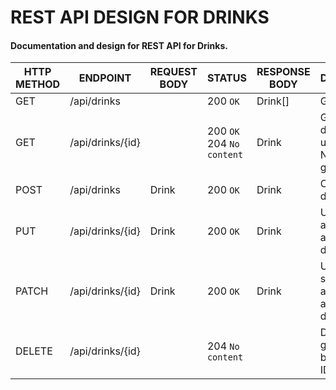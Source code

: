 # REST API DESIGN FOR DRINKS

#### Documentation and design for REST API for Drinks.


| HTTP METHOD | ENDPOINT  | REQUEST BODY  | STATUS | RESPONSE BODY | DESCRIPTION |
|-------------|-----------|---------------|--------|---------------|-------------|
| GET         | /api/drinks | | 200 `OK` | Drink[] | Get all drinks. |
| GET         | /api/drinks/{id} | | 200 `OK` <br> 204 `No content` | Drink | Get a specific drink based upon ID. <br> No drink with given ID exist. |
| POST         | /api/drinks | Drink | 200 `OK` | Drink | Create a new drink. |
| PUT         | /api/drinks/{id} | Drink | 200 `OK` | Drink | Update all attributes for a specific drink. |
| PATCH         | /api/drinks/{id} | Drink | 200 `OK` | Drink | Updates some of the attributes for a specific drink. |
| DELETE         | /api/drinks/{id} |  | 204 `No content` | | Deletes a given drink based upon ID. |